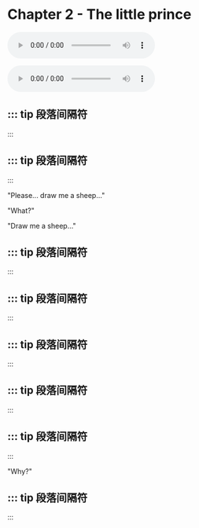 # Chapter 2 - The little prince

<!-- https://www.ppzuowen.com/book/xiaowangzi/ -->

<audio id="aud_nov_audio" controls="controls" src="http://hmyx-copy.oss-cn-hangzhou.aliyuncs.com/radio/Xiaowangzi-yingyu/02%E8%8B%B1.mp3">你的浏览器不支持音频</audio>

<audio id="aud_nov_audio" controls="controls" src="/the-little-prince-audio/c02.mp3">你的浏览器不支持音频</audio>

<Lines>
<template #e1>So I <w>Lived</w> all <w>alone</w>, </template>
<template #c1>我就这样孤独地生活着,</template>
<template #e2><w>without</w> <w>anyone</w> I could <w>really</w> talk to, </template>
<template #c2>没有一个能真正谈得来的人，</template>
<template #e3><w>until</w> I had to make a <w>crash</w> <w>landing</w> in the <w>Sahara</w> <w>Desert</w> six years ago.</template>
<template #c3>一直到六年前在撒哈拉沙漠上发生了那次故障。</template>
</Lines>

<Lines>
<template #e1><w>Something</w> in my <w>plane</w>'s <w>engine</w> had broken, </template>
<template #c1>我的发动机里有个东西损坏了。</template>
<template #e2>and <w>since</w> I had <w>neither</w> a <w>mechanic</w> nor <w>passengers</w> in the <w>plane</w> with me, </template>
<template #c2>当时由于我既没有带机械师也没有带旅客，</template>
<template #e3>I was <w>preparing</w> to <w>undertake</w> the difficult <w>repair</w> job by myself.</template>
<template #c3>我就试图独自完成这个困难的维修工作。</template>
<template #e4>For me it was a matter of life or death: </template>
<template #c4>这对我来说是个生与死的问题。</template>
<template #e5>I had only <w>enough</w> drinking water for eight days.</template>
<template #c5>我随身带的水只够饮用一星期。</template>
</Lines>

::: tip 段落间隔符
-----
:::

<Lines>
<template #e1>The first night, then, I went to sleep on the <w>sand</w> a <w>thousand</w> <w>miles</w> from any <w>inhabited</w> <w>country</w>. </template>
<template #c1>第一天晚上我就睡在这远离人间烟火的大沙漠上。</template>
<template #e2>I was more <w>isolated</w> than a man <w>shipwrecked</w> on a <w>raft</w> in the middle of the <w>ocean</w>. </template>
<template #c2>我比大海中伏在小木排上的遇难者还要孤独得多。</template>
<template #e3>So you can <w>imagine</w> my <w>surprise</w> when I was <w>awakened</w> at <w>daybreak</w> by a <w>funny</w> little <w>voice</w> saying,</template>
<template #c3>而在第二天拂晓，当一个奇怪的小声音叫醒我的时候， 你们可以想见我当时是多么吃惊。这小小的声音说道：</template>
</Lines>

::: tip 段落间隔符
-----
:::

"Please... draw me a sheep..."

"What?"

"Draw me a sheep..."

<Lines>
<template #e1>I <w>leaped</w> up as if I had been <w>struck</w> by <w>lightning</w>. </template>
<template #c1>我象是受到惊雷轰击一般，一下子就站立起来。</template>
<template #e2>I <w>rubbed</w> my eyes hard. I <w>stared</w>. </template>
<template #c2>我使劲地揉了揉眼睛，仔细地看了看。</template>
<template #e3>And I saw an <w>extraordinary</w> little <w>fellow</w> <w>staring</w> back at me very <w>seriously</w>. </template>
<template #c3>我看见一个十分奇怪的小家伙严肃地朝我凝眸望着。</template>
<template #e4>Here is the best <w>portrait</w> I <w>managed to</w> make of him, <w>later on</w>. </template>
<template #c4>这是后来我给他画出来的最好的一副画像。</template>
<template #e5>But of <w>course</w> my <w>drawing</w> is much less <w>attractive</w> than my <w>model</w>. </template>
<template #c5>可是，我的画当然要比他本人的模样逊色得多。</template>
<template #e6>This is not my fault. </template>
<template #c6>这不是我的过错。</template>
<template #e7>My <w>career</w> as a <w>painter</w> was <w>discouraged</w> at the age of six by the grown-ups, </template>
<template #c7>六岁时，大人们使我对我的画家生涯失去了勇气，</template>
<template #e8>and I had never <w>learned</w> to draw anything <w>except</w> boa <w>constrictors</w>, outside and inside.</template>
<template #c8>除了画过开着肚皮和闭着肚皮的蟒蛇，后来再没有学过画。</template>
</Lines>



::: tip 段落间隔符
-----
:::

<Lines>
<template #e1>So I <w>stared</w> <w>wide-eyed</w> at this <w>apparition</w>. </template>
<template #c1>我惊奇地睁大着眼睛看着这突然出现的小家伙。</template>
<template #e2>Don't forget that I was a <w>thousand</w> <w>miles</w> from any <w>inhabited</w> <w>territory</w>. </template>
<template #c2>你们不要忘记，我当时处在远离人烟千里之外的地方。</template>
<template #e3>Yet this little <w>fellow</w> seemed to be <w>neither</w> lost nor <w>dying</w> of <w>exhaustion</w>, <w>hunger</w>, or <w>thirst</w>; nor did he seem <w>scared</w> to <w>death</w>. </template>
<template #c3>而这个小家伙给我的印象是，他既不象迷了路的样子，也没有半点疲乏、饥渴、惧怕的神情。</template>
<template #e4>There was nothing in his <w>appearance</w> that <w>suggested</w> a <w>child</w> lost in the middle of the <w>desert</w> a <w>thousand</w> <w>miles</w> from any <w>inhabited</w> <w>territory</w>. </template>
<template #c4>他丝毫不象是一个迷失在旷无人烟的大沙漠中的孩子。</template>
<template #e5>When I <w>finally</w> <w>managed to</w> speak, </template>
<template #c5>当我在惊讶之中终于又能说出话来的时候，</template>
<template #e6>I asked him, "But.. what are you doing here?"</template>
<template #c6>对他说道：“唉，你在这儿干什么？”</template>
</Lines>

<Lines>
<template #e1>And then he <w>repeated</w>, very slowly and very <w>seriously</w>, </template>
<template #c1>可是他却不慌不忙地好象有一件重要的事一般，对我重复地说道：</template>
<template #e2>"Please... draw me a sheep..."</template>
<template #c2>“请……给我画一只羊……”</template>
</Lines>

::: tip 段落间隔符
-----
:::


<Lines>
<template #e1>In the face of an over <w>powering</w> <w>mystery</w>, </template>
<template #c1>当一种神秘的东西把你镇住的时候，</template>
<template #e2>you don't <w>dare</w> <w>disobey</w>. </template>
<template #c2>你是不敢不听从它的支配的，</template>
<template #e3><w>Absurd</w> as it <w>seemed</w>, a <w>thousand</w> <w>miles</w> from all <w>inhabited</w> <w>regions</w> and in <w>danger</w> of <w>death</w>, </template>
<template #c3>在这旷无人烟的沙漠上，面临死亡的危险的情况下，尽管这样的举动使我感到十分荒诞，</template>
<template #e4>I took a <w>scrap</w> of paper and a pen out of my <w>pocket</w>. </template>
<template #c4>我还是掏出了一张纸和一支钢笔。</template>
<template #e5>But then I <w>remembered</w> that I had <w>mostly</w> <w>studied</w> <w>geography</w>, <w>history</w>, <w>arithmetic</w>, and <w>grammar</w>, </template>
<template #c5>这时我却又记起，我只学过地理、历史、算术 和语法，</template>
<template #e6>and I told the little <w>fellow</w> (<w>rather</w> <w>crossly</w>) that I didn't <w>know</w> how to <w>draw</w>.</template>
<template #c6>就有点不大高兴地对小家伙说我不会画画。</template>
</Lines>

<Lines>
<template #e1>He <w>replied</w>, </template>
<template #c1>他回答我说：</template>
<template #e2>"That doesn't <w>matter</w>. Draw me a sheep"</template>
<template #c2>“没有关系，给我画一只羊吧！”</template>
</Lines>

::: tip 段落间隔符
-----
:::
  
<Lines>
<template #e1><w>Since</w> I had never <w>drawn</w> a <w>sheep</w>, </template>
<template #c1>因为我从来没有画过羊，</template>
<template #e2>I <w>made</w> him one of the only two <w>drawings</w> I <w>knew</w> how to make the one of the <w>boa</w> <w>constrictor</w> from outside. </template>
<template #c2>我就给他重画我所仅仅会画的两副画中的那副闭着肚皮的巨蟒。</template>
<template #e3>And I was <w>astounded</w> to <w>hear</w> the little <w>fellow</w> answer:</template>
<template #c3>听到小家伙的回答，我大吃一惊：</template>
</Lines>

<Lines>
<template #e1>"No! No! I don't want an <w>elephant</w> inside a <w>boa</w> <w>constrictor</w>. </template>
<template #c1>“不，不！我不要蟒蛇，它肚子里还有一头象。</template>
<template #e2>A <w>boa</w> <w>constrictor</w> is very <w>dangerous</w>, </template>
<template #c2>巨蟒这东西太危险，</template>
<template #e3>and an <w>elephant</w> would get in the way. </template>
<template #c3>大象又太占地方。</template>
<template #e4>Where I <w>live</w>, <w>everything</w> is very <w>small</w>. </template>
<template #c4>我住的地方非常小，</template>
<template #e5>I need a sheep. Draw me a sheep."</template>
<template #c5>我需要一只羊。给我画一只羊吧。”</template>
</Lines>

<Lines>
<template #e1>So then I <w>made</w> a <w>drawing</w>.</template>
<template #c1>我就给他画了。</template>
</Lines>


<Lines>
<template #e1>He looked at it <w>carefully</w>, </template>
<template #c1>他专心地看着，</template>
<template #e2>and then said, </template>
<template #c2>随后又说：</template>
<template #e3>"No. This one is <w>already</w> <w>quite</w> <w>sick</w>. Make <w>another</w>."</template>
<template #c3>“我不要，这只羊已经病得很重了。给我重新画一只。”</template>
</Lines>

::: tip 段落间隔符
-----
:::

<Lines>
<template #e1>I <w>made</w> <w>another</w> <w>drawing</w>. </template>
<template #c1>我又画了起来。</template>
<template #e2>My friend gave me a <w>kind</w>, <w>indulgent</w> <w>smile</w>: </template>
<template #c2>我的这位朋友天真可爱地笑了，并且客气地拒绝道：</template>
<template #e3>"You can see for yourself... that's not a <w>sheep</w>, </template>
<template #c3>“你看，你画的不是小羊，</template>
<template #e4>it's a <w>ram</w>. It has <w>horns</w>..."</template>
<template #c4>是头公羊，还有犄角呢。”</template>
<template #e5>So I <w>made</w> my <w>third</w> <w>drawing</w>, </template>
<template #c5>于是我又重新画了一张。</template>
<template #e6>but it was <w>rejected</w>, like the <w>others</w>: </template>
<template #c6>这副画同前几副一样又被拒绝了。</template>
<template #e7>"This one's too old. I want a <w>sheep</w> that will <w>live</w> a long time."</template>
<template #c7>“这一只太老了。我想要一只能活得长的羊。”</template>
</Lines>

 

<Lines>
<template #e1>So then, <w>impatiently</w>, <w>since</w> I was in a <w>hurry</w> to start work on my <w>engine</w>, </template>
<template #c1>我不耐烦了。因为我急于要检修发动机，</template>
<template #e2>I <w>scribbled</w> this <w>drawing</w>, </template>
<template #c2>于是就草草画了这张画，</template>
<template #e3>and <w>added</w>, </template>
<template #c3>并且匆匆地对他说道：</template>
<template #e4>"This is just the <w>crate</w>. </template>
<template #c4>“这是一只箱子，</template>
<template #e5>The sheep you want is inside."</template>
<template #c5>你要的羊就在里面。”</template>
</Lines>

::: tip 段落间隔符
-----
:::

<Lines>
<template #e1>But I was <w>amazed</w> to see my young <w>critic</w>'s face </template>
<template #c1>这时我十分惊奇地看到我的这位小评判员喜笑颜开。</template>
<template #e2>"That's just the kind I wanted! </template>
<template #c2>“这正是我想要的，</template>
<template #e3>Do you think this <w>sheep</w> will need a lot of <w>grass</w>?"</template>
<template #c3>……你说这只羊需要很多草吗？”</template>
</Lines>

"Why?"


<Lines>
<template #e1>"because where I <w>live</w>, <w>everything</w> is <w>very</w> <w>small</w>..."</template>
<template #c1>“因为我那里地方非常小……”</template>
</Lines>

<Lines>
<template #e1>"There's <w>sure</w> to be <w>enough</w>, I've <w>given</w> you a <w>very</w> <w>small</w> <w>sheep</w>." </template>
<template #c1>“我给你画的是一只很小的小羊，地方小也够喂养它的。”</template>
<template #e2>He <w>bent</w> over the <w>drawing</w>. </template>
<template #c2>他把脑袋靠近这张画。</template>
<template #e3>"Not so <w>small</w> as all that... </template>
<template #c3>“并不象你说的那么小……</template>
<template #e4>Look! He's <w>gone</w> to <w>sleep</w>..."</template>
<template #c4>瞧！它睡着了……”</template>
</Lines>

::: tip 段落间隔符
-----
:::

<Lines>
<template #e1>And that's how I <w>made</w> the <w>acquaintance</w> of the <w>little</w> <w>prince</w>.</template>
<template #c1>就这样，我认识了小王子。</template>
</Lines>

<script setup>
import w from '../../docs/.vitepress/theme/Word.vue'
import Lines from '../../docs/.vitepress/theme/Lines.vue'
</script>
